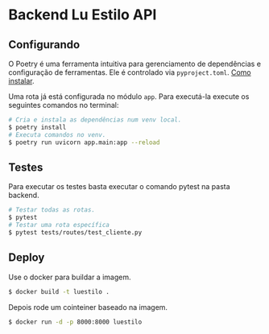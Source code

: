 # Backend Lu Estilo API

## Configurando

O Poetry é uma ferramenta intuitiva para gerenciamento de dependências e configuração de
ferramentas. Ele é controlado via `pyproject.toml`. [Como instalar](https://python-poetry.org/docs/#installing-with-pipx).

Uma rota já está configurada no módulo `app`. Para executá-la execute os seguintes comandos no terminal:
```sh
# Cria e instala as dependências num venv local.
$ poetry install
# Executa comandos no venv.
$ poetry run uvicorn app.main:app --reload
```
## Testes

Para executar os testes basta executar o comando pytest na pasta backend.
```sh
# Testar todas as rotas.
$ pytest
# Testar uma rota específica
$ pytest tests/routes/test_cliente.py

```

## Deploy

Use o docker para buildar a imagem.

```sh
$ docker build -t luestilo .
```

Depois rode um cointeiner baseado na imagem.

```sh
$ docker run -d -p 8000:8000 luestilo
```